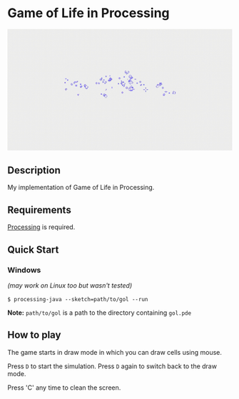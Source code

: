 # Game of Life in Processing

![](preview.gif)

## Description
My implementation of Game of Life in Processing.

## Requirements
[Processing](https://processing.org) is required.

## Quick Start
### Windows
*(may work on Linux too but wasn't tested)*
```console
$ processing-java --sketch=path/to/gol --run
```
**Note:** `path/to/gol` is a path to the directory containing `gol.pde`

## How to play
The game starts in draw mode in which you can draw cells using mouse.

Press `D` to start the simulation. Press `D` again to switch back to the draw mode.

Press 'C' any time to clean the screen.
